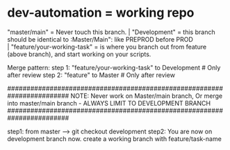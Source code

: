 # dev-automation = working repo

"master/main"                = Never touch this branch.
    | 
"Development"                = this branch should be identical to :Master/Main":  like PREPROD before PROD   
    |
"feature/your-working-task"  = is where you branch out from feature (above branch), and start working on your scripts. 


Merge pattern:
        step 1: "feature/your-working-task"  to  Development           # Only after review
        step 2: "feature"   to Master                                  # Only after review 

########################################################################
NOTE: Never work on Master/main branch, Or merge into master/main branch   - ALWAYS LIMIT TO DEVELOPMENT BRANCH
########################################################################


step1:
from master --> git checkout development
step2:
You are now on development branch now.
     create a working branch with feature/task-name
